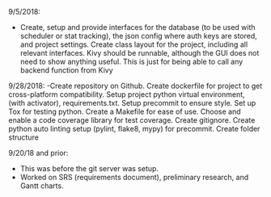 9/5/2018:
- Create, setup and provide interfaces for the database (to be used with scheduler or stat tracking), the json config where auth keys are stored, and project settings. Create class layout for the project, including all relevant interfaces. Kivy should be runnable, although the GUI does not need to show anything useful. This is just for being able to call any backend function from Kivy


9/28/2018:
-Create repository on Github. Create dockerfile for project to get cross-platform compatibility. Setup project python virtual environment, (with activator), requirements.txt. Setup precommit to ensure style. Set up Tox for testing python. Create a Makefile for ease of use. Choose and enable a code coverage library for test coverage. Create gitignore. Create python auto linting setup (pylint, flake8, mypy) for precommit. Create folder structure


9/20/18 and prior:
- This was before the git server was setup.
- Worked on SRS (requirements document), preliminary
  research, and Gantt charts.
